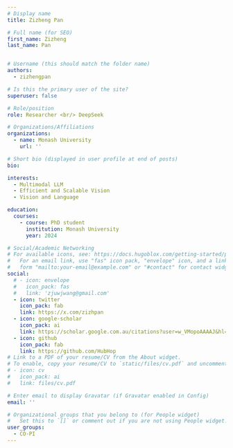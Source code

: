 ```yaml
---
# Display name
title: Zizheng Pan

# Full name (for SEO)
first_name: Zizheng
last_name: Pan


# Username (this should match the folder name)
authors:
  - zizhengpan

# Is this the primary user of the site?
superuser: false

# Role/position
role: Researcher <br/> DeepSeek

# Organizations/Affiliations
organizations:
  - name: Monash University
    url: ''

# Short bio (displayed in user profile at end of posts)
bio: 

interests:
  - Multimodal LLM
  - Efficient and Scalable Vision
  - Vision and Language

education:
  courses:
    - course: PhD student
      institution: Monash University
      year: 2024

# Social/Academic Networking
# For available icons, see: https://docs.hugoblox.com/getting-started/page-builder/#icons
#   For an email link, use "fas" icon pack, "envelope" icon, and a link in the
#   form "mailto:your-email@example.com" or "#contact" for contact widget.
social:
  # - icon: envelope
  #   icon_pack: fas
  #   link: 'zjuwjwang@gmail.com'
  - icon: twitter
    icon_pack: fab
    link: https://x.com/zizhpan
  - icon: google-scholar
    icon_pack: ai
    link: https://scholar.google.com.au/citations?user=w_VMopoAAAAJ&hl=en
  - icon: github
    icon_pack: fab
    link: https://github.com/HubHop
# Link to a PDF of your resume/CV from the About widget.
# To enable, copy your resume/CV to `static/files/cv.pdf` and uncomment the lines below.
# - icon: cv
#   icon_pack: ai
#   link: files/cv.pdf

# Enter email to display Gravatar (if Gravatar enabled in Config)
email: ''

# Organizational groups that you belong to (for People widget)
#   Set this to `[]` or comment out if you are not using People widget.
user_groups:
  - CO-PI
---
```

